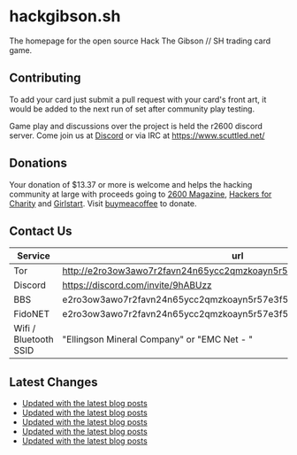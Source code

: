 # hackgibson.sh
The homepage for the open source Hack The Gibson // SH trading card game.


## Contributing

To add your card just submit a pull request with your card's front art, it would be added to the next run of set after community play testing.

Game play and discussions over the project is held the r2600 discord server. Come join us at [Discord](https://discord.com/invite/9hABUzz) or via IRC at https://www.scuttled.net/


## Donations

Your donation of $13.37 or more is welcome and helps the hacking community at large with proceeds going to [2600 Magazine](https://2600.com/), [Hackers for Charity](https://hackersforcharity.org) and [Girlstart](https://girlstart.org).  Visit [buymeacoffee](https://www.buymeacoffee.com/hackgibson.sh) to donate.


## Contact Us

Service | url
-|-
Tor | http://e2ro3ow3awo7r2favn24n65ycc2qmzkoayn5r57e3f56nvjwdcgg32ad.onion
Discord | https://discord.com/invite/9hABUzz
BBS | e2ro3ow3awo7r2favn24n65ycc2qmzkoayn5r57e3f56nvjwdcgg32ad.onion:23
FidoNET | e2ro3ow3awo7r2favn24n65ycc2qmzkoayn5r57e3f56nvjwdcgg32ad.onion:24554
Wifi / Bluetooth SSID | "Ellingson Mineral Company" or "EMC Net - <fidonet address>"

## Latest Changes
<!-- BLOG-POST-LIST:START -->
- [Updated with the latest blog posts](https://github.com/DFW2600/hackgibson.sh/commit/141bce48ca3adb2c7904d290d91236c5faedc579)
- [Updated with the latest blog posts](https://github.com/DFW2600/hackgibson.sh/commit/65f175ea5b4dc1a4c62cb2692ef20d7175fd6f24)
- [Updated with the latest blog posts](https://github.com/DFW2600/hackgibson.sh/commit/0668ae0e20c3b40c805971f4fd64bf4df5b88c78)
- [Updated with the latest blog posts](https://github.com/DFW2600/hackgibson.sh/commit/a9e2d74ebbfeb254dff3143d86e2fded3930fd30)
- [Updated with the latest blog posts](https://github.com/DFW2600/hackgibson.sh/commit/80dacce4cd69e005ce309f11a34eb34f5374b043)
<!-- BLOG-POST-LIST:END -->
